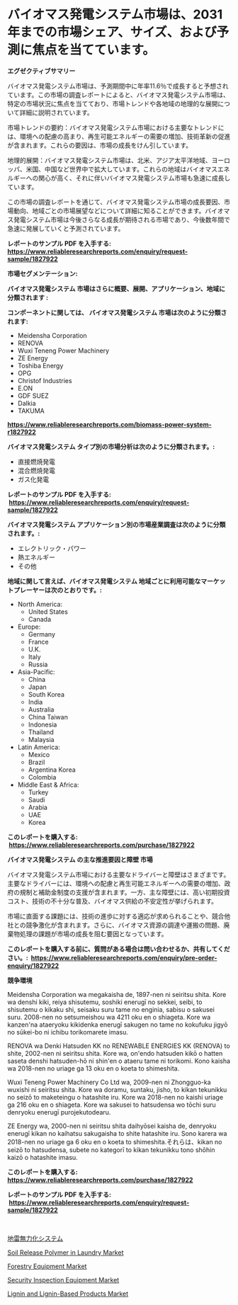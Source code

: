 <p><h1>バイオマス発電システム市場は、2031年までの市場シェア、サイズ、および予測に焦点を当てています。</h1></p><p><strong>エグゼクティブサマリー</strong></p>
<p><p>バイオマス発電システム市場は、予測期間中に年率11.6％で成長すると予想されています。この市場の調査レポートによると、バイオマス発電システム市場は、特定の市場状況に焦点を当てており、市場トレンドや各地域の地理的な展開について詳細に説明されています。</p><p>市場トレンドの要約：バイオマス発電システム市場における主要なトレンドには、環境への配慮の高まり、再生可能エネルギーの需要の増加、技術革新の促進が含まれます。これらの要因は、市場の成長をけん引しています。</p><p>地理的展開：バイオマス発電システム市場は、北米、アジア太平洋地域、ヨーロッパ、米国、中国など世界中で拡大しています。これらの地域はバイオマスエネルギーへの関心が高く、それに伴いバイオマス発電システム市場も急速に成長しています。</p><p>この市場の調査レポートを通じて、バイオマス発電システム市場の成長要因、市場動向、地域ごとの市場展望などについて詳細に知ることができます。バイオマス発電システム市場は今後さらなる成長が期待される市場であり、今後数年間で急速に発展していくと予測されています。</p></p>
<p><strong>レポートのサンプル PDF を入手する: <a href="https://www.reliableresearchreports.com/enquiry/request-sample/1827922">https://www.reliableresearchreports.com/enquiry/request-sample/1827922</a></strong></p>
<p><strong>市場セグメンテーション:</strong></p>
<p><strong> バイオマス発電システム 市場はさらに概要、展開、アプリケーション、地域に分類されます :</strong></p>
<p><strong>コンポーネントに関しては、 バイオマス発電システム 市場は次のように分類されます: &nbsp;</strong></p>
<p><ul><li>Meidensha Corporation</li><li>RENOVA</li><li>Wuxi Teneng Power Machinery</li><li>ZE Energy</li><li>Toshiba Energy</li><li>OPG</li><li>Christof Industries</li><li>E.ON</li><li>GDF SUEZ</li><li>Dalkia</li><li>TAKUMA</li></ul></p>
<p><strong><a href="https://www.reliableresearchreports.com/biomass-power-system-r1827922">https://www.reliableresearchreports.com/biomass-power-system-r1827922</a></strong></p>
<p><strong> バイオマス発電システム タイプ別の市場分析は次のように分類されます。:</strong></p>
<p><ul><li>直接燃焼発電</li><li>混合燃焼発電</li><li>ガス化発電</li></ul></p>
<p><strong>レポートのサンプル PDF を入手する: &nbsp;<a href="https://www.reliableresearchreports.com/enquiry/request-sample/1827922">https://www.reliableresearchreports.com/enquiry/request-sample/1827922</a></strong></p>
<p><strong> バイオマス発電システム アプリケーション別の市場産業調査は次のように分類されます。:</strong></p>
<p><ul><li>エレクトリック・パワー</li><li>熱エネルギー</li><li>その他</li></ul></p>
<p><strong>地域に関して言えば、バイオマス発電システム 地域ごとに利用可能なマーケットプレーヤーは次のとおりです。:</strong></p>
<p><ul>
    <li>
        North America:
        <ul>
            <li>United States</li>
            <li>Canada</li>
        </ul>
    </li>
    <li>
        Europe:
        <ul>
            <li>Germany</li>
            <li>France</li>
            <li>U.K.</li>
            <li>Italy</li>
            <li>Russia</li>
        </ul>
    </li>
    <li>
        Asia-Pacific:
        <ul>
            <li>China</li>
            <li>Japan</li>
            <li>South Korea</li>
            <li>India</li>
            <li>Australia</li>
            <li>China Taiwan</li>
            <li>Indonesia</li>
            <li>Thailand</li>
            <li>Malaysia</li>
        </ul>
    </li>
    <li>
        Latin America:
        <ul>
            <li>Mexico</li>
            <li>Brazil</li>
            <li>Argentina Korea</li>
            <li>Colombia</li>
        </ul>
    </li>
    <li>
        Middle East & Africa:
        <ul>
            <li>Turkey</li>
            <li>Saudi</li>
            <li>Arabia</li>
            <li>UAE</li>
            <li>Korea</li>
        </ul>
    </li>
    </ul></p>
<p><strong>このレポートを購入する: &nbsp;<a href="https://www.reliableresearchreports.com/purchase/1827922">https://www.reliableresearchreports.com/purchase/1827922</a></strong></p>
<p><strong>バイオマス発電システム の主な推進要因と障壁 市場</strong></p>
<p><p>バイオマス発電システム市場における主要なドライバーと障壁はさまざまです。主要なドライバーには、環境への配慮と再生可能エネルギーへの需要の増加、政府の規制と補助金制度の支援が含まれます。一方、主な障壁には、高い初期投資コスト、技術の不十分な普及、バイオマス供給の不安定性が挙げられます。</p><p>市場に直面する課題には、技術の進歩に対する適応が求められることや、競合他社との競争激化が含まれます。さらに、バイオマス資源の調達や運搬の問題、廃棄物処理の課題が市場の成長を阻む要因となっています。</p></p>
<p><strong>このレポートを購入する前に、質問がある場合は問い合わせるか、共有してください。:&nbsp; <a href="https://www.reliableresearchreports.com/enquiry/pre-order-enquiry/1827922">https://www.reliableresearchreports.com/enquiry/pre-order-enquiry/1827922</a></strong></p>
<p><strong>競争環境</strong></p>
<p><p>Meidensha Corporation wa megakaisha de, 1897-nen ni seiritsu shita. Kore wa denshi kiki, reiya shisutemu, soshiki enerugī no sekkei, seibi, to shisutemu o kikaku shi, seisaku suru tame no enginia, sabisu o sakusei suru. 2008-nen no setsumeishou wa 4211 oku en o shiageta. Kore wa kanzen'na ataeryoku kikidenka enerugī sakugen no tame no kokufuku jigyō no sūkei-bo ni ichibu torikomarete imasu.</p><p>RENOVA wa Denki Hatsuden KK no RENEWABLE ENERGIES KK (RENOVA) to shite, 2002-nen ni seiritsu shita. Kore wa, on'endo hatsuden kikō o hatten saseta denshi hatsuden-hō ni shin'en o ataeru tame ni torikomi. Kono kaisha wa 2018-nen no uriage ga 13 oku en o koeta to shimeshita.</p><p>Wuxi Teneng Power Machinery Co Ltd wa, 2009-nen ni Zhongguo-ka wuxishi ni seiritsu shita. Kore wa doramu, suntaku, jisho, to kikan tekunikku no seizō to maketeingu o hatashite iru. Kore wa 2018-nen no kaishi uriage ga 216 oku en o shiageta. Kore wa sakusei to hatsudensa wo tōchi suru denryoku enerugī purojekutodearu.</p><p>ZE Energy wa, 2000-nen ni seiritsu shita daihyōsei kaisha de, denryoku enerugī kikan no kaihatsu sakugaisha to shite hatashite iru. Sono karera wa 2018-nen no uriage ga 6 oku en o koeta to shimeshita.それらは、kikan no seizō to hatsudensa, subete no kategorī to kikan tekunikku tono shōhin kaizō o hatashite imasu.</p></p>
<p><strong>このレポートを購入する: &nbsp; <a href="https://www.reliableresearchreports.com/purchase/1827922">https://www.reliableresearchreports.com/purchase/1827922</a></strong></p>
<p><strong>レポートのサンプル PDF を入手する: &nbsp;<a href="https://www.reliableresearchreports.com/enquiry/request-sample/1827922">https://www.reliableresearchreports.com/enquiry/request-sample/1827922</a></strong><strong></strong></p>
<p>&nbsp;</p>
<p><p><a href="https://github.com/one-cool-chick/Market-Research-Report-List-1/blob/main/650844232320.md">地雷無力化システム</a></p><p><a href="https://www.linkedin.com/pulse/analyzing-soil-release-polymer-laundry-market-global-ulete?trackingId=8WzJGuDBbZOSTtkytEzBww%3D%3D">Soil Release Polymer in Laundry Market</a></p><p><a href="https://github.com/changoleonlaverguenzanoexiste/Market-Research-Report-List-2/blob/main/forestry-equipment-market.md">Forestry Equipment Market</a></p><p><a href="https://github.com/dimitrishawkinswaynenp91rgz/Market-Research-Report-List-2/blob/main/security-inspection-equipment-market.md">Security Inspection Equipment Market</a></p><p><a href="https://www.linkedin.com/pulse/lignin-lignin-based-products-market-exploring-share-trends-cqnte?trackingId=P0oc2nU4bJ4Z1pAX%2Bfow4A%3D%3D">Lignin and Lignin-Based Products Market</a></p></p>